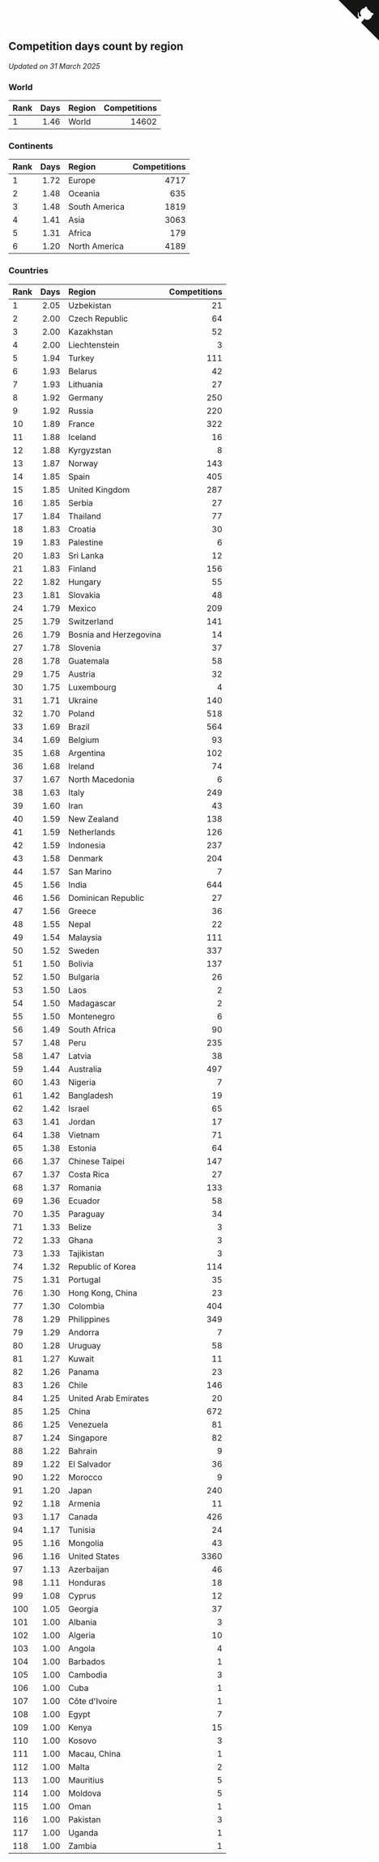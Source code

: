 ## Competition days count by region

*Updated on 31 March 2025*


### World

| Rank | Days | Region | Competitions |
| :--- | ---: | :--- | ---: |
| 1 | 1.46 | World | 14602 |

### Continents

| Rank | Days | Region | Competitions |
| :--- | ---: | :--- | ---: |
| 1 | 1.72 | Europe | 4717 |
| 2 | 1.48 | Oceania | 635 |
| 3 | 1.48 | South America | 1819 |
| 4 | 1.41 | Asia | 3063 |
| 5 | 1.31 | Africa | 179 |
| 6 | 1.20 | North America | 4189 |

### Countries

| Rank | Days | Region | Competitions |
| :--- | ---: | :--- | ---: |
| 1 | 2.05 | Uzbekistan | 21 |
| 2 | 2.00 | Czech Republic | 64 |
| 3 | 2.00 | Kazakhstan | 52 |
| 4 | 2.00 | Liechtenstein | 3 |
| 5 | 1.94 | Turkey | 111 |
| 6 | 1.93 | Belarus | 42 |
| 7 | 1.93 | Lithuania | 27 |
| 8 | 1.92 | Germany | 250 |
| 9 | 1.92 | Russia | 220 |
| 10 | 1.89 | France | 322 |
| 11 | 1.88 | Iceland | 16 |
| 12 | 1.88 | Kyrgyzstan | 8 |
| 13 | 1.87 | Norway | 143 |
| 14 | 1.85 | Spain | 405 |
| 15 | 1.85 | United Kingdom | 287 |
| 16 | 1.85 | Serbia | 27 |
| 17 | 1.84 | Thailand | 77 |
| 18 | 1.83 | Croatia | 30 |
| 19 | 1.83 | Palestine | 6 |
| 20 | 1.83 | Sri Lanka | 12 |
| 21 | 1.83 | Finland | 156 |
| 22 | 1.82 | Hungary | 55 |
| 23 | 1.81 | Slovakia | 48 |
| 24 | 1.79 | Mexico | 209 |
| 25 | 1.79 | Switzerland | 141 |
| 26 | 1.79 | Bosnia and Herzegovina | 14 |
| 27 | 1.78 | Slovenia | 37 |
| 28 | 1.78 | Guatemala | 58 |
| 29 | 1.75 | Austria | 32 |
| 30 | 1.75 | Luxembourg | 4 |
| 31 | 1.71 | Ukraine | 140 |
| 32 | 1.70 | Poland | 518 |
| 33 | 1.69 | Brazil | 564 |
| 34 | 1.69 | Belgium | 93 |
| 35 | 1.68 | Argentina | 102 |
| 36 | 1.68 | Ireland | 74 |
| 37 | 1.67 | North Macedonia | 6 |
| 38 | 1.63 | Italy | 249 |
| 39 | 1.60 | Iran | 43 |
| 40 | 1.59 | New Zealand | 138 |
| 41 | 1.59 | Netherlands | 126 |
| 42 | 1.59 | Indonesia | 237 |
| 43 | 1.58 | Denmark | 204 |
| 44 | 1.57 | San Marino | 7 |
| 45 | 1.56 | India | 644 |
| 46 | 1.56 | Dominican Republic | 27 |
| 47 | 1.56 | Greece | 36 |
| 48 | 1.55 | Nepal | 22 |
| 49 | 1.54 | Malaysia | 111 |
| 50 | 1.52 | Sweden | 337 |
| 51 | 1.50 | Bolivia | 137 |
| 52 | 1.50 | Bulgaria | 26 |
| 53 | 1.50 | Laos | 2 |
| 54 | 1.50 | Madagascar | 2 |
| 55 | 1.50 | Montenegro | 6 |
| 56 | 1.49 | South Africa | 90 |
| 57 | 1.48 | Peru | 235 |
| 58 | 1.47 | Latvia | 38 |
| 59 | 1.44 | Australia | 497 |
| 60 | 1.43 | Nigeria | 7 |
| 61 | 1.42 | Bangladesh | 19 |
| 62 | 1.42 | Israel | 65 |
| 63 | 1.41 | Jordan | 17 |
| 64 | 1.38 | Vietnam | 71 |
| 65 | 1.38 | Estonia | 64 |
| 66 | 1.37 | Chinese Taipei | 147 |
| 67 | 1.37 | Costa Rica | 27 |
| 68 | 1.37 | Romania | 133 |
| 69 | 1.36 | Ecuador | 58 |
| 70 | 1.35 | Paraguay | 34 |
| 71 | 1.33 | Belize | 3 |
| 72 | 1.33 | Ghana | 3 |
| 73 | 1.33 | Tajikistan | 3 |
| 74 | 1.32 | Republic of Korea | 114 |
| 75 | 1.31 | Portugal | 35 |
| 76 | 1.30 | Hong Kong, China | 23 |
| 77 | 1.30 | Colombia | 404 |
| 78 | 1.29 | Philippines | 349 |
| 79 | 1.29 | Andorra | 7 |
| 80 | 1.28 | Uruguay | 58 |
| 81 | 1.27 | Kuwait | 11 |
| 82 | 1.26 | Panama | 23 |
| 83 | 1.26 | Chile | 146 |
| 84 | 1.25 | United Arab Emirates | 20 |
| 85 | 1.25 | China | 672 |
| 86 | 1.25 | Venezuela | 81 |
| 87 | 1.24 | Singapore | 82 |
| 88 | 1.22 | Bahrain | 9 |
| 89 | 1.22 | El Salvador | 36 |
| 90 | 1.22 | Morocco | 9 |
| 91 | 1.20 | Japan | 240 |
| 92 | 1.18 | Armenia | 11 |
| 93 | 1.17 | Canada | 426 |
| 94 | 1.17 | Tunisia | 24 |
| 95 | 1.16 | Mongolia | 43 |
| 96 | 1.16 | United States | 3360 |
| 97 | 1.13 | Azerbaijan | 46 |
| 98 | 1.11 | Honduras | 18 |
| 99 | 1.08 | Cyprus | 12 |
| 100 | 1.05 | Georgia | 37 |
| 101 | 1.00 | Albania | 3 |
| 102 | 1.00 | Algeria | 10 |
| 103 | 1.00 | Angola | 4 |
| 104 | 1.00 | Barbados | 1 |
| 105 | 1.00 | Cambodia | 3 |
| 106 | 1.00 | Cuba | 1 |
| 107 | 1.00 | Côte d'Ivoire | 1 |
| 108 | 1.00 | Egypt | 7 |
| 109 | 1.00 | Kenya | 15 |
| 110 | 1.00 | Kosovo | 3 |
| 111 | 1.00 | Macau, China | 1 |
| 112 | 1.00 | Malta | 2 |
| 113 | 1.00 | Mauritius | 5 |
| 114 | 1.00 | Moldova | 5 |
| 115 | 1.00 | Oman | 1 |
| 116 | 1.00 | Pakistan | 3 |
| 117 | 1.00 | Uganda | 1 |
| 118 | 1.00 | Zambia | 1 |


<a href="https://github.com/JustinTimeCuber/wca_statistics" class="github-corner" aria-label="View source on Github"><svg width="80" height="80" viewBox="0 0 250 250" style="fill:#151513; color:#fff; position: absolute; top: 0; border: 0; right: 0;" aria-hidden="true"><path d="M0,0 L115,115 L130,115 L142,142 L250,250 L250,0 Z"></path><path d="M128.3,109.0 C113.8,99.7 119.0,89.6 119.0,89.6 C122.0,82.7 120.5,78.6 120.5,78.6 C119.2,72.0 123.4,76.3 123.4,76.3 C127.3,80.9 125.5,87.3 125.5,87.3 C122.9,97.6 130.6,101.9 134.4,103.2" fill="currentColor" style="transform-origin: 130px 106px;" class="octo-arm"></path><path d="M115.0,115.0 C114.9,115.1 118.7,116.5 119.8,115.4 L133.7,101.6 C136.9,99.2 139.9,98.4 142.2,98.6 C133.8,88.0 127.5,74.4 143.8,58.0 C148.5,53.4 154.0,51.2 159.7,51.0 C160.3,49.4 163.2,43.6 171.4,40.1 C171.4,40.1 176.1,42.5 178.8,56.2 C183.1,58.6 187.2,61.8 190.9,65.4 C194.5,69.0 197.7,73.2 200.1,77.6 C213.8,80.2 216.3,84.9 216.3,84.9 C212.7,93.1 206.9,96.0 205.4,96.6 C205.1,102.4 203.0,107.8 198.3,112.5 C181.9,128.9 168.3,122.5 157.7,114.1 C157.9,116.9 156.7,120.9 152.7,124.9 L141.0,136.5 C139.8,137.7 141.6,141.9 141.8,141.8 Z" fill="currentColor" class="octo-body"></path></svg></a><style>.github-corner:hover .octo-arm{animation:octocat-wave 560ms ease-in-out}@keyframes octocat-wave{0%,100%{transform:rotate(0)}20%,60%{transform:rotate(-25deg)}40%,80%{transform:rotate(10deg)}}@media (max-width:500px){.github-corner:hover .octo-arm{animation:none}.github-corner .octo-arm{animation:octocat-wave 560ms ease-in-out}}</style>
